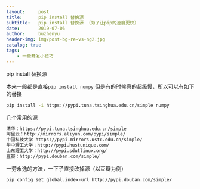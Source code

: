 ```yaml
---
layout:     post
title:      pip install 替换源
subtitle:   pip install 替换源 （为了让pip的速度更快）
date:       2019-07-06
author:     buzhenyu
header-img: img/post-bg-re-vs-ng2.jpg
catalog: true
tags:
    - 一些开发小技巧
---
```


pip install 替换源

本来一般都是直接`pip install numpy` 
但是有的时候真的超级慢，所以可以有如下的替换

```bash
pip install -i https://pypi.tuna.tsinghua.edu.cn/simple numpy
```

几个常用的源

```bash
清华：https://pypi.tuna.tsinghua.edu.cn/simple
阿里云：http://mirrors.aliyun.com/pypi/simple/
中国科技大学 https://pypi.mirrors.ustc.edu.cn/simple/
华中理工大学：http://pypi.hustunique.com/
山东理工大学：http://pypi.sdutlinux.org/
豆瓣：http://pypi.douban.com/simple/
```
一劳永逸的方法，一下子直接改掉源（以豆瓣为例）

```bash
pip config set global.index-url http://pypi.douban.com/simple/
```

